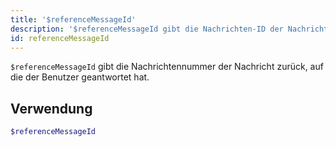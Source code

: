```yaml
---
title: '$referenceMessageId'
description: '$referenceMessageId gibt die Nachrichten-ID der Nachricht zurück, auf die der Benutzer geantwortet hat.'
id: referenceMessageId
---
```


`$referenceMessageId` gibt die Nachrichtennummer der Nachricht zurück, auf die der Benutzer geantwortet hat.

## Verwendung

```php
$referenceMessageId
```